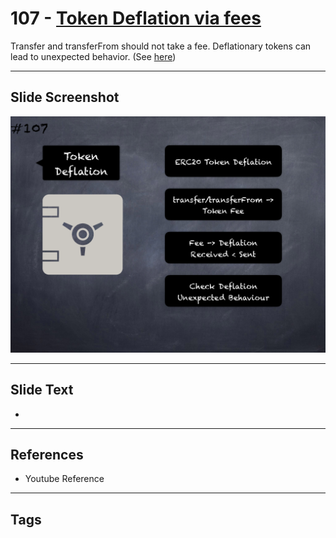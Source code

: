 # 107 - [Token Deflation via fees](Token%20Deflation%20via%20fees.md)

Transfer and transferFrom should not take a fee. Deflationary tokens can lead to unexpected behavior. (See [here](https://github.com/crytic/building-secure-contracts/blob/master/development-guidelines/token_integration.md#erc-conformity))
___
## Slide Screenshot
![0107.png](../../images/pitfalls_and_best_practices201/107.png)
___
## Slide Text
- 
___
## References
- Youtube Reference
___
## Tags